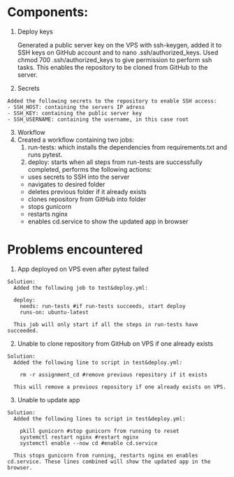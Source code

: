 # Components:

  1. Deploy keys
    
      Generated a public server key on the VPS with ssh-keygen, added it to SSH keys on GitHub account and to nano .ssh/authorized_keys. Used chmod 700 .ssh/authorized_keys to           give permission to perform ssh tasks. This enables the repository to be cloned from GitHub to the server.  
    
  2. Secrets

    Added the following secrets to the repository to enable SSH access: 
    - SSH_HOST: containing the servers IP adress
    - SSH_KEY: containing the public server key
    - SSH_USERNAME: containing the username, in this case root
  3. Workflow
  4. 
     Created a workflow containing two jobs: 
      1. run-tests: which installs the dependencies from requirements.txt and runs pytest.
      2. deploy: starts when all steps from run-tests are successfully completed, performs the following actions:
        - uses secrets to SSH into the server 
        - navigates to desired folder
        - deletes previous folder if it already exists    
        - clones repository from GitHub into folder
        - stops gunicorn
        - restarts nginx
        - enables cd.service to show the updated app in browser    


# Problems encountered

  1. App deployed on VPS even after pytest failed
  
    Solution:
      Added the following job to test&deploy.yml:
  
      deploy:
        needs: run-tests #if run-tests succeeds, start deploy
        runs-on: ubuntu-latest
  
      This job will only start if all the steps in run-tests have succeeded.
  
  2. Unable to clone repository from GitHub on VPS if one already exists
  
    Solution:
      Added the following line to script in test&deploy.yml: 
      
        rm -r assignment_cd #remove previous repository if it exists
   
      This will remove a previous repository if one already exists on VPS.
   
  3. Unable to update app
 
    Solution:
      Added the following lines to script in test&deploy.yml:
      
        pkill gunicorn #stop gunicorn from running to reset
        systemctl restart nginx #restart nginx
        systemctl enable --now cd #enable cd.service
        
      This stops gunicorn from running, restarts nginx en enables cd.service. These lines combined will show the updated app in the browser.
      
      
